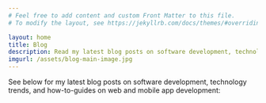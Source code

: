 ```yaml
---
# Feel free to add content and custom Front Matter to this file.
# To modify the layout, see https://jekyllrb.com/docs/themes/#overriding-theme-defaults

layout: home
title: Blog
description: Read my latest blog posts on software development, technology trends, and how-to-guides on web and mobile app development.
imgurl: /assets/blog-main-image.jpg
---
```

See below for my latest blog posts on software development, technology trends, and how-to-guides on web and mobile app development: